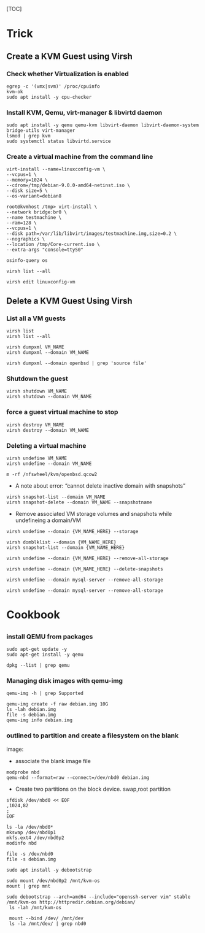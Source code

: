 [TOC]





# Trick



## Create a KVM Guest using Virsh



### Check whether Virtualization is enabled

```shell
egrep -c '(vmx|svm)' /proc/cpuinfo
kvm-ok
sudo apt install -y cpu-checker
```

### Install KVM, Qemu, virt-manager & libvirtd daemon
```shell
sudo apt install -y qemu qemu-kvm libvirt-daemon libvirt-daemon-system bridge-utils virt-manager
lsmod | grep kvm
sudo systemctl status libvirtd.service
```

### Create a virtual machine from the command line
```shell
virt-install --name=linuxconfig-vm \
--vcpus=1 \
--memory=1024 \
--cdrom=/tmp/debian-9.0.0-amd64-netinst.iso \
--disk size=5 \
--os-variant=debian8
```



```shell
root@kvmhost /tmp> virt-install \
--network bridge:br0 \
--name testmachine \
--ram=128 \
--vcpus=1 \
--disk path=/var/lib/libvirt/images/testmachine.img,size=0.2 \
--nographics \
--location /tmp/Core-current.iso \
--extra-args "console=ttyS0"

osinfo-query os

virsh list --all

virsh edit linuxconfig-vm
```



## Delete a KVM Guest Using Virsh

### List all a VM guests
```shell
virsh list
virsh list --all
```

```shell
virsh dumpxml VM_NAME
virsh dumpxml --domain VM_NAME
```

```shell
virsh dumpxml --domain openbsd | grep 'source file'
```

### Shutdown the guest
```shell
virsh shutdown VM_NAME
virsh shutdown --domain VM_NAME
```

### force a guest virtual machine to stop
```shell
virsh destroy VM_NAME
virsh destroy --domain VM_NAME
```
### Deleting a virtual machine



```shell
virsh undefine VM_NAME
virsh undefine --domain VM_NAME

m -rf /nfswheel/kvm/openbsd.qcow2
```

* A note about error: “cannot delete inactive domain with snapshots”
```shell
virsh snapshot-list --domain VM_NAME
virsh snapshot-delete --domain VM_NAME --snapshotname
```

* Remove associated VM storage volumes and snapshots while undefineing a domain/VM
```shell
virsh undefine --domain {VM_NAME_HERE} --storage

virsh domblklist --domain {VM_NAME_HERE}
virsh snapshot-list --domain {VM_NAME_HERE}

virsh undefine --domain {VM_NAME_HERE} --remove-all-storage

virsh undefine --domain {VM_NAME_HERE} --delete-snapshots

virsh undefine --domain mysql-server --remove-all-storage

virsh undefine --domain mysql-server --remove-all-storage 
```





# Cookbook

## 

### install QEMU from packages
```shell
sudo apt-get update -y
sudo apt-get install -y qemu

dpkg --list | grep qemu
```

### Managing disk images with qemu-img
```shell
qemu-img -h | grep Supported

qemu-img create -f raw debian.img 10G
ls -lah debian.img
file -s debian.img
qemu-img info debian.img
```

### outlined to partition and create a filesystem on the blank
image:
* associate the blank image file
```shell
modprobe nbd
qemu-nbd --format=raw --connect=/dev/nbd0 debian.img 
```

* Create two partitions on the block device. swap,root partition
```shell
sfdisk /dev/nbd0 << EOF 
,1024,82 
; 
EOF 

ls -la /dev/nbd0*
mkswap /dev/nbd0p1
mkfs.ext4 /dev/nbd0p2
modinfo nbd

file -s /dev/nbd0
file -s debian.img
```



```shell
sudo apt install -y debootstrap

sudo mount /dev/nbd0p2 /mnt/kvm-os
mount | grep mnt

sudo debootstrap --arch=amd64 --include="openssh-server vim" stable /mnt/kvm-os http://httpredir.debian.org/debian/
 ls -lah /mnt/kvm-os
 
 mount --bind /dev/ /mnt/dev
 ls -la /mnt/dev/ | grep nbd0 
 
 
```

